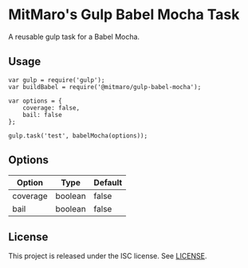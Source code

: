 # MitMaro's Gulp Babel Mocha Task

A reusable gulp task for a Babel Mocha.

## Usage

    var gulp = require('gulp');
    var buildBabel = require('@mitmaro/gulp-babel-mocha');
    
    var options = {
        coverage: false,
        bail: false
    };
    
	gulp.task('test', babelMocha(options));

## Options


Option | Type | Default
---|---|---
coverage|boolean|false
bail|boolean|false

## License

This project is released under the ISC license. See [LICENSE](LICENSE).
